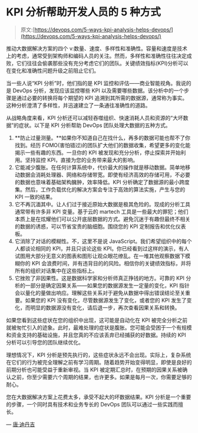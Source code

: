 # KPI 分析帮助开发人员的 5 种方式

> 原文:[https://devops.com/5-ways-kpi-analysis-helps-devops/](https://devops.com/5-ways-kpi-analysis-helps-devops/)

推动大数据解决方案的四个 v:数量、速度、多样性和准确性。容量和速度是技术上的考虑，通常受到架构师和编码人员的关注。然而，多样性和准确性往往决定成败，它们往往会偷袭那些没有充分考虑它们的团队。关键绩效指标(KPI)分析可以在变化和准确性问题升级之前阻止它们。

当一些人说“KPI 分析”时，他们指的是 KPI 监控和评估——商业智能视角。我说的是 DevOps 分析，发现应该监控哪些 KPI 以及需要哪些数据。该分析中的一个步骤是通过必要的转换将每个期望的 KPI 追溯到其所需的数据源，通常称为事实。这种分析澄清了多样性，并迅速建立了一条通往准确性的道路。

从战略角度来看，KPI 分析还可以减轻吞噬组织、快速消耗人员和资源的“大坏数据”的症状。以下是 KPI 分析帮助 DevOps 团队处理大数据的五种方式。

1.  **防止过量测量。**如果你不知道自己在找什么，再多的数据可能也帮不了你找到。经历 FOMO(害怕错过)的团队扩大他们的数据收集，希望更多的变化能揭示一些有趣的东西。一旦你的 KPI 被发现和充分分析，停止探索并开始利用。坚持监控 KPI，直接为您的业务带来最大的影响。
2.  它能减少腹胀。在任何计算系统中，代价最大的操作就是移动数据。简单地移动数据会消耗处理器、网络和存储带宽。即使有经济高效的存储可用，不必要的数据也意味着基础架构臃肿，效率降低。KPI 分析确定了数据源的最小跨度集。然后，工作负载优化的解决方案会专注于高效的算法实施，产生与您的 KPI 一致的结果。
3.  它不再沉湎其中。让人们过于接近原始大数据是极其危险的。现成的分析工具通常带有许多非 KPI 变量。基于云的 martech 工具是一些最大的罪犯；他们本质上是在炫耀他们可以公开底层数据的方式。避免沉迷于有趣但最终不相关的数据的诱惑，可以节省宝贵的脑细胞。围绕您的 KPI 定制报告和优化仪表板。
4.  它消除了对话的模糊性。不，这里不是说 JavaScript。我们希望组织中的每个人都谈论相同的 KPI，并且只谈论这些 KPI。你已经看到过这样的演示，有人试图用大部分无意义的图表和图形让观众眼花缭乱。在一堆其他观察数据下模糊你的 KPI 会浪费时间，并有违背目的的风险。相信你的关键绩效指标，并将所有的组织对话集中在这些指标上。
5.  它挫败了非因果性。这是数据科学家和分析师真正挣钱的地方。可靠的 KPI 分析的一部分是确定因果关系——如果您的数据源发生一定量的变化，KPI 指针会以量化的量做出响应。理解这些关系对于避免从数据中得出错误结论至关重要。如果您的 KPI 没有变化，尽管数据源发生了变化，或者您的 KPI 发生了变化，而明显的数据源没有变化，请后退一步，再次查看因果关系和转换。

如果您看到这些症状在您的组织中出现，这可能是自动化在 KPI 被完全分析之前就被匆忙引入的迹象。此时，最难处理的症状是腹胀。您可能会受困于一个有规模和资金支持的基础设施，并且您真的不应该丢弃已经捕获的好数据。持续的 KPI 分析可以引导您的团队继续优化。

理想情况下，KPI 分析是预先执行的，这些症状永远不会出现。实际上，复杂系统在它们的行为被完全理解之前有学习周期。随着趋势开始变得明显，即使是良好的前期分析也可能受益于重新审视。当 KPI 被定期汇总时，在预期的因果关系被确认之前，你至少需要六个周期的结果，也许更多。如果是每月一次，你需要足够的耐心。

您在大数据解决方案上花费太多，承受不起大的坏数据结果。KPI 分析是一个重要的步骤，一个同时具有技术和业务专长的 DevOps 团队可以通过一些实践而擅长。

— [唐·迪丹吉](https://devops.com/author/don-dingee/)